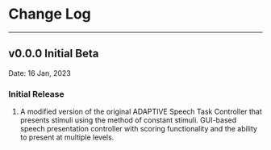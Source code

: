 # **Change Log**

---

## v0.0.0 Initial Beta

Date: 16 Jan, 2023

### Initial Release
1. A modified version of the original ADAPTIVE Speech Task Controller that presents stimuli using the method of constant stimuli. GUI-based speech presentation controller with scoring functionality and the ability to present at multiple levels. 
<br>
<br>
